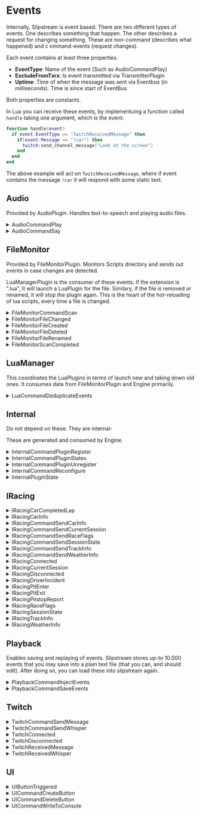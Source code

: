 ﻿# Events

Internally, Slipstream is event based. There are two different types of events. 
One describes something that happen. The other describes a request for changing 
something. These are non-command (describes what happened) and c
ommand-events (request changes).

Each event contains at least three properties. 
 - **EventType**: Name of the event (Such as AudioCommandPlay)
 - **ExcludeFromTxrx**: Is event transmitted via TransmitterPlugin
 - **Uptime**: Time of when the message was sent via Eventbus (in milliseconds). 
   Time is since start of EventBus

Both properties are constants.

In Lua you can receive these events, by implementuing a function called `handle` 
taking one argument, which is the event:

```lua
function handle(event)
  if event.EventType == "TwitchReceivedMessage" then
    if(event.Message == "!car") then
      twitch:send_channel_message("Look at the screen")
    end
  end
end
```

The above example will act on `TwitchReceivedMessage`, where if event contains 
the message `!car` it will respond with some static text.

## Audio

Provided by AudioPlugin. Handles text-to-speech and playing audio files.

<details><summary>AudioCommandPlay</summary><br />
Requests a mp3/wave files to be played. Filename is relative to the audio directory.

| Name            | Type    | Description                                                |
|:----------------|:-------:|:-----------------------------------------------------------|
| EventType       | string  | `AudioCommandPlay` (constant)                              |
| ExcludeFromTxrx | boolean | true (constant)                                            |
| Filename        | string  | Filename to play, relative to the audio directory          |
| Volume          | numeric | Value from 0 .. 1, being from muted (0) to full volume (1) |


**JSON Example:** 
`{"EventType": "AudioCommandPlay", "ExcludeFromTxrx": true,"Uptime":299, "Filename": "Ding-sound-effect.mp3", "Volume": 1}`
</details>

<details><summary>AudioCommandSay</summary><br />
Request message to read out loud using Windows text-to-speech

| Name            | Type    | Description                                                |
|:----------------|:-------:|:-----------------------------------------------------------|
| EventType       | string  | `AudioCommandSay` (constant)                               |
| ExcludeFromTxrx | boolean | true (constant)                                            |
| Message         | string  | Text to speak                                              |
| Volume          | numeric | Value from 0 .. 1, being from muted (0) to full volume (1) |

**JSON Example:** 
`{"EventType": "AudioCommandSay",  "ExcludeFromTxrx": true,"Uptime":299,  "Message": "Slipstream ready",  "Volume": 0.800000012}`
</details>

## FileMonitor

Provided by FileMonitorPlugin. Monitors Scripts directory and sends out events in 
case changes are detected. 

LuaManagerPlugin is the consumer of these events. If the extension is ".lua", it will launch
a LuaPlugin for the file. Similary, if the file is removed or renamed, it will stop the 
plugin again. This is the heart of the hot-reloading of lua scripts, every time a file is
changed.

<details><summary>FileMonitorCommandScan</summary><br />
Request that the monitored directories are scanned and existing files are sent as if they
were just created. This is used at startup.

| Name            | Type    | Description                         |
|:----------------|:-------:|:------------------------------------|
| EventType       | string  | `FileMonitorCommandScan` (constant) |
| ExcludeFromTxrx | boolean | true (constant)                     |

**JSON Example:** 
`{"EventType": "FileMonitorCommandScan", "ExcludeFromTxrx": true, "Uptime":1742}`
</details>

<details><summary>FileMonitorFileChanged</summary><br />
File modified

| Name            | Type    | Description                         |
|:----------------|:-------:|:------------------------------------|
| EventType       | string  | `FileMonitorFileChanged` (constant) |
| ExcludeFromTxrx | boolean | true (constant)                     |
| FilePath        | string  | Name of the file changed            |

**JSON Example:** 
`{"EventType": "FileMonitorFileChanged",  "ExcludeFromTxrx": true, "Uptime":1742,  "FilePath": "Scripts\\xiiv45pp.cru~"}`
</details>

<details><summary>FileMonitorFileCreated</summary><br />
New file created

| Name            | Type    | Description                         |
|:----------------|:-------:|:------------------------------------|
| EventType       | string  | `FileMonitorFileCreated` (constant) |
| ExcludeFromTxrx | boolean | true (constant)                     |
| FilePath        | string  | Name of the file created            |

**JSON Example:** 
`{ "EventType": "FileMonitorFileCreated", "ExcludeFromTxrx": true, "Uptime":1742, "FilePath": "Scripts\\debug.lua~RF3bee738a.TMP" }`
</details>

<details><summary>FileMonitorFileDeleted</summary><br />
File deleted

| Name            | Type    | Description                         |
|:----------------|:-------:|:------------------------------------|
| EventType       | string  | `FileMonitorFileDeleted` (constant) |
| ExcludeFromTxrx | boolean | true (constant)                     |
| FilePath        | string  | Name of the file deleted            |

**JSON Example:** 
`{"EventType": "FileMonitorFileDeleted",  "ExcludeFromTxrx": true, "Uptime":1742,  "FilePath": "Scripts\\debug.lua~RF3bee738a.TMP"}`
</details>

<details><summary>FileMonitorFileRenamed</summary><br />
File renamed

| Name            | Type    | Description                         |
|:----------------|:-------:|:------------------------------------|
| EventType       | string  | `FileMonitorFileRenamed` (constant) |
| ExcludeFromTxrx | boolean | true (constant)                     |
| FilePath        | string  | New name of the file                |
| OldFilePath     | string  | Previous name of the file           |

**JSON Example:** 
`{"EventType": "FileMonitorFileRenamed",  "ExcludeFromTxrx": true, "Uptime":1742,  "FilePath": "Scripts\\debug.lua",  "OldFilePath": "Scripts\\xiiv45pp.cru~"}`
</details>

<details><summary>FileMonitorScanCompleted</summary><br />
A FileMonitorCommandScan was completed.

| Name            | Type    | Description                           |
|:----------------|:-------:|:--------------------------------------|
| EventType       | string  | `FileMonitorScanCompleted` (constant) |
| ExcludeFromTxrx | boolean | true (constant)                       |

**JSON Example:**  
`{"EventType": "FileMonitorScanCompleted", "ExcludeFromTxrx": true, "Uptime":1742}`
</details>

## LuaManager

This coordinates the LuaPlugins in terms of launch new and taking down old ones. It consumes
data from FileMonitorPlugin and Engine primarily.

<details><summary>LuaCommandDeduplicateEvents</summary><br />
Send a set of Events, allowing the plugin to collect them and deduplicate them before
sending then. This is used at startup, to avoid requesting the same data in multiple 
scripts.

| Name            | Type    | Description                                            |
|:----------------|:-------:|:-------------------------------------------------------|
| EventType       | string  | `LuaCommandDeduplicateEvents` (constant)          |
| ExcludeFromTxrx | boolean | true (constant)                                        |
| Events          | string  | JSON serialized version of the events. Separated by \n |

**JSON Example:**  
`{"EventType": "LuaCommandDeduplicateEvents",  "ExcludeFromTxrx": true, "Uptime":1742, "Events": "JSON-ENCODED EVENTS"}`
</details>

## Internal

Do not depend on these. They are internal-

These are generated and consumed by Engine.


<details><summary>InternalCommandPluginRegister</summary><br />
Request a plugin to be consumed

| Name            | Type    | Description                                |
|:----------------|:-------:|:-------------------------------------------|
| EventType       | string  | `InternalCommandPluginRegister` (constant) |
| ExcludeFromTxrx | boolean | true (constant)                            |
| Id              | string  | Id of the Plugin                           |
| PluginName      | string  | Name of the Plugin                         |

**JSON Example:**  
`{ "EventType": "InternalCommandPluginRegister", "ExcludeFromTxrx": true, "Uptime":1742, "Id": "AudioPlugin", "PluginName": "AudioPlugin"}`
</details>

<details><summary>InternalCommandPluginStates</summary><br />
Request Engine to send state of all plugins

| Name            | Type    | Description                              |
|:----------------|:-------:|:-----------------------------------------|
| EventType       | string  | `InternalCommandPluginStates` (constant) |
| ExcludeFromTxrx | boolean | true (constant)                          |

**JSON Example:**
`{"EventType": "InternalCommandPluginStates", "ExcludeFromTxrx": true}`
</details>

<details><summary>InternalCommandPluginUnregister</summary><br />
Request a plugin to be removed

| Name            | Type    | Description                                  |
|:----------------|:-------:|:---------------------------------------------|
| EventType       | string  | `InternalCommandPluginUnregister` (constant) |
| ExcludeFromTxrx | boolean | true (constant)                              |
| Id              | string  | Id of the Plugin                             |

**JSON Example:**
`{"EventType": "InternalCommandPluginUnregister", "ExcludeFromTxrx": true, "Uptime":1742, "Id": "AudioPlugin" }`
</details>

<details><summary>InternalCommandReconfigure</summary><br />

Will be published if settings were changed, allowing Slipstream to restart plugins that might need to.

| Name            | Type    | Description                             |
|:----------------|:-------:|:----------------------------------------|
| EventType       | string  | `InternalCommandReconfigure` (constant) |
| ExcludeFromTxrx | boolean | true (constant)                         |

**JSON Example:**
`{ "EventType": "InternalCommandReconfigure", "ExcludeFromTxrx": true}, "Uptime":1742`
</details>

<details><summary>InternalPluginState</summary><br />
Show the state of a plugin. These are published when plugins are 
registered or unregistered or upon request.

| Name            | Type    | Description                                          |
|:----------------|:-------:|:-----------------------------------------------------|
| EventType       | string  | `InternalPluginState` (constant)                     |
| ExcludeFromTxrx | boolean | true (constant)                                      |
| Id              | string  | Id of plugin                                         |
| PluginName      | string  | Name of plugin                                       |
| DisplayName     | string  | Friendly name of the plugin (defaults to PluginName) |
| PluginStatus    | string  | `Registered` or `Unregistered`                       |

**JSON Example:**
`{"EventType": "InternalPluginState", "ExcludeFromTxrx": true, "Uptime":1742, "Id": "AudioPlugin", "PluginName": "AudioPlugin", "DisplayName": "AudioPlugin", "PluginStatus": "Registered"}`
</details>

## IRacing

<details><summary>IRacingCarCompletedLap</summary><br />

Published every time a driver completes a full lap.

| Name            | Type    | Description                              |
|:----------------|:-------:|:-----------------------------------------|
| EventType       | string  | `IRacingCarCompletedLap` (constant)      |
| ExcludeFromTxrx | boolean | false (constant)                         |
| SessionTime     | float   | Time of event (seconds into the session) |
| CarIdx          | integer | Id of car                                |
| Time            | float   | Lap time                                 |
| LapsCompleted   | integer | How many laps were completed             |
| FuelDiff        | float   | Changes in fuel levels                   |
| LocalUser       | boolean | Is it our car?                           |

**JSON Example:**
`{"EventType":"IRacingCarCompletedLap","ExcludeFromTxrx":false, "Uptime":1742,"SessionTime":7306.3000976104477,"CarIdx":5,"Time":7306.3000976104477,"LapsCompleted":9,"FuelDiff":null,"LocalUser":false}`
</details>

<details><summary>IRacingCarInfo</summary><br />
Info about a new car or car with changed details (such as driver).

| Name                 | Type    | Description                                                     |
|:---------------------|:-------:|:----------------------------------------------------------------|
| EventType            | string  | `IRacingCarCompletedLap` (constant)                             |
| ExcludeFromTxrx      | boolean | false (constant)                                                |
| SessionTime          | float   | Time of event (seconds into the session)                        |
| CarNumber            | string  | Car's number                                                    |
| CurrentDriverUserID  | long    | IRacing Customer Id                                             |
| CurrentDriverName    | string  | Driver's full name                                              |
| TeamID               | long    | IRacing's team Id                                               |
| TeamName             | string  | IRacing's team name (might be same as Drivers name, if no team) |
| CarName              | string  | Full name of car                                                |
| CarNameShort         | string  | Short name of car                                               |
| CurrentDriverIRating | long    | Drivers IRating                                                 |
| CurrentDriverLicense | string  | Drivers License                                                 |
| LocalUser            | bool    | Is it our car?                                                  |
| Spectator            | bool    | Is car a spectator                                              |

**JSON Example:**
`{"EventType":"IRacingCarInfo","ExcludeFromTxrx":false, "Uptime":1742,"SessionTime":1058.3000081380189,"CarIdx":63,"CarNumber":"042","CurrentDriverUserID":411093,"CurrentDriverName":"Dennis M\u00F8llegaard Pedersen","TeamID":0,"TeamName":"Dennis M\u00F8llegaard Pedersen","CarName":"Mazda MX-5 Cup","CarNameShort":"MX-5 Cup","CurrentDriverIRating":1592,"CurrentDriverLicense":"A 4.50","LocalUser":true,"Spectator":true}`
</details>

<details><summary>IRacingCommandSendCarInfo</summary><br />

Request IRacingPlugin to send Car Info.

| Name            | Type    | Description                            |
|:----------------|:-------:|:---------------------------------------|
| EventType       | string  | `IRacingCommandSendCarInfo` (constant) |
| ExcludeFromTxrx | boolean | false (constant)                       |

**JSON Example:**
`{"EventType":"IRacingCommandSendCarInfo","ExcludeFromTxrx":false, "Uptime":1742}`
</details>

<details><summary>IRacingCommandSendCurrentSession</summary><br />
Request IRacingPlugin to send Current Session.

| Name            | Type    | Description                                   |
|:----------------|:-------:|:----------------------------------------------|
| EventType       | string  | `IRacingCommandSendCurrentSession` (constant) |
| ExcludeFromTxrx | boolean | false (constant)                              |

**JSON Example:**
`{"EventType":"IRacingCommandSendCurrentSession","ExcludeFromTxrx":false, "Uptime":1742}`
</details>

<details><summary>IRacingCommandSendRaceFlags</summary><br />
Request IRacingPlugin to send Race Flags.

| Name            | Type    | Description                              |
|:----------------|:-------:|:-----------------------------------------|
| EventType       | string  | `IRacingCommandSendRaceFlags` (constant) |
| ExcludeFromTxrx | boolean | false (constant)                         |

**JSON Example:**
`{"EventType":"IRacingCommandSendRaceFlags","ExcludeFromTxrx":false, "Uptime":1742}`
</details>

<details><summary>IRacingCommandSendSessionState</summary><br />
Request IRacingPlugin to send Session State.

| Name            | Type    | Description                                 |
|:----------------|:-------:|:--------------------------------------------|
| EventType       | string  | `IRacingCommandSendSessionState` (constant) |
| ExcludeFromTxrx | boolean | false (constant)                            |

**JSON Example:**
`{"EventType":"IRacingCommandSendSessionState","ExcludeFromTxrx":false, "Uptime":1742}`
</details>

<details><summary>IRacingCommandSendTrackInfo</summary><br />
Request IRacingPlugin to send Track Info.

| Name            | Type    | Description                              |
|:----------------|:-------:|:-----------------------------------------|
| EventType       | string  | `IRacingCommandSendTrackInfo` (constant) |
| ExcludeFromTxrx | boolean | false (constant)                         |

**JSON Example:**
`{"EventType":"IRacingCommandSendTrackInfo","ExcludeFromTxrx":false, "Uptime":1742}`
</details>

<details><summary>IRacingCommandSendWeatherInfo</summary><br />
Request IRacingPlugin to send Weather info.

| Name            | Type    | Description                                |
|:----------------|:-------:|:-------------------------------------------|
| EventType       | string  | `IRacingCommandSendWeatherInfo` (constant) |
| ExcludeFromTxrx | boolean | false (constant)                           |

**JSON Example:**
`{"EventType":"IRacingCommandSendWeatherInfo","ExcludeFromTxrx":false, "Uptime":1742}`
</details>

<details><summary>IRacingConnected</summary><br />
Sent when connected to IRacing

| Name            | Type    | Description                   |
|:----------------|:-------:|:------------------------------|
| EventType       | string  | `IRacingConnected` (constant) |
| ExcludeFromTxrx | boolean | false (constant)              |

**JSON Example:**
`{"EventType":"IRacingConnected","ExcludeFromTxrx":false, "Uptime":1742}`
</details>

<details><summary>IRacingCurrentSession</summary><br />

| Name             | Type    | Description                                                                  |
|:-----------------|:-------:|:-----------------------------------------------------------------------------|
| EventType        | string  | `IRacingCurrentSession` (constant)                                           |
| ExcludeFromTxrx  | boolean | false (constant)                                                             |
| Category         | string  | `Road`, `Oval`, `DirtOval` or `DirtRoad`                                     |
| SessionType      | string  | `Practice`, `OpenQualify`, `LoneQualify`, `OfflineTesting`, `Race`, `Warmup` |
| TimeLimited      | bool    | Is this session time-limited                                                 |
| LapsLimited      | bool    | Is this session laps limited                                                 |
| TotalSessionLaps | int     | Total session laps                                                           |
| TotalSessionTime | double  | Total session time                                                           |

**JSON Example:**
`{"EventType":"IRacingCurrentSession","ExcludeFromTxrx":false, "Uptime":1742,"Category":"Road","SessionType":"Practice","TimeLimited":true,"LapsLimited":false,"TotalSessionLaps":0,"TotalSessionTime":3600}`
</details>

<details><summary>IRacingDisconnected</summary><br />
Sent when connected to IRacing

| Name            | Type    | Description                      |
|:----------------|:-------:|:---------------------------------|
| EventType       | string  | `IRacingDisconnected` (constant) |
| ExcludeFromTxrx | boolean | false (constant)                 |

**JSON Example:**
`{"EventType":"IRacingDisconnected","ExcludeFromTxrx":false, "Uptime":1742}`
</details>

<details><summary>IRacingDriverIncident</summary><br />

Sent every time an incident is detected (only for user, not other drivers).

| Name            | Type    | Description                        |
|:----------------|:-------:|:-----------------------------------|
| EventType       | string  | `IRacingDriverIncident` (constant) |
| ExcludeFromTxrx | boolean | false (constant)                   |
| IncidentCount   | int     | Total incident count               |
| IncidentDelta   | int     | Delta incident count               |

**JSON Example:**
TODO
</details>

<details><summary>IRacingPitEnter</summary><br />
Sent when a car enters the pit lane.

| Name            | Type    | Description                              |
|:----------------|:-------:|:-----------------------------------------|
| EventType       | string  | `IRacingPitEnter` (constant)             |
| ExcludeFromTxrx | boolean | false (constant)                         |
| SessionTime     | float   | Time of event (seconds into the session) |
| CarIdx          | int     | Car Index                                |
| LocalUser       | bool    | Is it our car?                           |

**JSON Example:**
`{"EventType":"IRacingPitEnter","ExcludeFromTxrx":false, "Uptime":1742,"SessionTime":1058.3000081380189,"CarIdx":6,"LocalUser":false}`
</details>

<details><summary>IRacingPitExit</summary><br />
Sent when a car leaves the pit lane.

| Name            | Type    | Description                              |
|:----------------|:-------:|:-----------------------------------------|
| EventType       | string  | `IRacingPitExit` (constant)              |
| ExcludeFromTxrx | boolean | false (constant)                         |
| SessionTime     | float   | Time of event (seconds into the session) |
| CarIdx          | int     | Car Index                                |
| LocalUser       | bool    | Is it our car?                           |
| Duration        | double  | Duration of the pitstop                  |

**JSON Example:**
`{"EventType":"IRacingPitExit","ExcludeFromTxrx":false, "Uptime":1742,"SessionTime":1077.1666748046685,"CarIdx":11,"LocalUser":false,"Duration":10.233333333324026}`
</details>

<details><summary>IRacingPitstopReport</summary><br />
For user, this is sent after a pitshop, showing some data about the pitstop.

| Name            | Type    | Description                              |
|:----------------|:-------:|:-----------------------------------------|
| EventType       | string  | `IRacingPitstopReport` (constant)        |
| ExcludeFromTxrx | boolean | false (constant)                         |
| SessionTime     | float   | Time of event (seconds into the session) |
| CarIdx          | int     | Car Index                                |
| TempLFL         | uint    | Tyre temperature: Left Front L           |
| TempLFM         | uint    | Tyre temperature: Left Front M           |
| TempLFR         | uint    | Tyre temperature: Left Front R           |
| TempRFL         | uint    | Tyre temperature: Right Front L          |
| TempRFM         | uint    | Tyre temperature: Right Front M          |
| TempRFR         | uint    | Tyre temperature: Right Front R          |
| TempLRL         | uint    | Tyre temperature: Left Rear L            |
| TempLRM         | uint    | Tyre temperature: Left Rear M            |
| TempLRR         | uint    | Tyre temperature: Left Rear R            |
| TempRRL         | uint    | Tyre temperature: Right Rear L           |
| TempRRM         | uint    | Tyre temperature: Right Rear M           |
| TempRRR         | uint    | Tyre temperature: Right Rear R           |
| WearLFL         | uint    | Tyre wear: Left Front L                  |
| WearLFM         | uint    | Tyre wear: Left Front M                  |
| WearLFR         | uint    | Tyre wear: Left Front R                  |
| WearRFL         | uint    | Tyre wear: Right Front L                 |
| WearRFM         | uint    | Tyre wear: Right Front M                 |
| WearRFR         | uint    | Tyre wear: Right Front R                 |
| WearLRL         | uint    | Tyre wear: Left Rear L                   |
| WearLRM         | uint    | Tyre wear: Left Rear M                   |
| WearLRR         | uint    | Tyre wear: Left Rear R                   |
| WearRRL         | uint    | Tyre wear: Right Front L                 |
| WearRRM         | uint    | Tyre wear: Right Front M                 |
| WearRRR         | uint    | Tyre wear: Right Front R                 |
| Laps            | long    | Number of laps completed during stint    |
| FuelDiff        | float   | Fuel level changes                       |
| Duration        | float   | Stint duration                           |

</details>

<details><summary>IRacingRaceFlags</summary><br />

| Name            | Type    | Description                              |
|:----------------|:-------:|:-----------------------------------------|
| EventType       | string  | `IRacingRaceFlags` (constant)            |
| ExcludeFromTxrx | boolean | false (constant)                         |
| SessionTime     | float   | Time of event (seconds into the session) |
| Black           | bool    |                                          |
| Blue            | bool    |                                          |
| Caution         | bool    |                                          |
| CautionWaving   | bool    |                                          |
| Checkered       | bool    |                                          |
| Crossed         | bool    |                                          |
| Debris          | bool    |                                          |
| Disqualify      | bool    |                                          |
| FiveToGo        | bool    |                                          |
| Furled          | bool    |                                          |
| Green           | bool    |                                          |
| GreenHeld       | bool    |                                          |
| OneLapToGreen   | bool    |                                          |
| RandomWaving    | bool    |                                          |
| Red             | bool    |                                          |
| Repair          | bool    |                                          |
| Servicible      | bool    |                                          |
| StartGo         | bool    |                                          |
| StartHidden     | bool    |                                          |
| StartReady      | bool    |                                          |
| StartSet        | bool    |                                          |
| TenToGo         | bool    |                                          |
| White           | bool    |                                          |
| Yellow          | bool    |                                          |
| YellowWaving    | bool    |                                          |

**JSON Example:**
`{"EventType":"IRacingRaceFlags","ExcludeFromTxrx":false, "Uptime":1742,"SessionTime":1058.3000081380189,"Black":false,"Blue":false,"Caution":false,"CautionWaving":false,"Checkered":false,"Crossed":false,"Debris":false,"Disqualify":false,"FiveToGo":false,"Furled":false,"Green":false,"GreenHeld":false,"OneLapToGreen":false,"RandomWaving":false,"Red":false,"Repair":false,"Servicible":false,"StartGo":false,"StartHidden":true,"StartReady":false,"StartSet":false,"TenToGo":false,"White":false,"Yellow":false,"YellowWaving":false}`
</details>

<details><summary>IRacingSessionState</summary><br />

| Name            | Type    | Description                                                                      |
|:----------------|:-------:|:---------------------------------------------------------------------------------|
| EventType       | string  | `IRacingSessionState` (constant)                                                 |
| ExcludeFromTxrx | boolean | false (constant)                                                                 |
| SessionTime     | float   | Time of event (seconds into the session)                                         |
| State           | string  | `Checkered`, `CoolDown`, `GetInCar`, `Invalid`, `ParadeLaps`, `Racing`, `Warmup` |

**JSON Example:**
`{"EventType":"IRacingSessionState","ExcludeFromTxrx":false, "Uptime":1742,"SessionTime":1058.3000081380189,"State":"Racing"}`
</details>

<details><summary>IRacingTrackInfo</summary><br />

| Name                  | Type    | Description                   |
|:----------------------|:-------:|:------------------------------|
| EventType             | string  | `IRacingTrackInfo` (constant) |
| ExcludeFromTxrx       | boolean | false (constant)              |
| TrackId               | string  |                               |
| TrackLength           | string  |                               |
| TrackDisplayName      | string  |                               |
| TrackCity             | string  |                               |
| TrackCountry          | string  |                               |
| TrackDisplayShortName | string  |                               |
| TrackConfigName       | string  |                               |
| TrackType             | string  |                               |

**JSON Example:**
`{"EventType":"IRacingTrackInfo","ExcludeFromTxrx":false, "Uptime":1742,"TrackId":9,"TrackLength":"3.20 km","TrackDisplayName":"Summit Point Raceway","TrackCity":"Summit Point","TrackCountry":"USA","TrackDisplayShortName":"Summit","TrackConfigName":null,"TrackType":"road course"}`
</details>

<details><summary>IRacingWeatherInfo</summary><br />

| Name             | Type    | Description                     |
|:-----------------|:-------:|:--------------------------------|
| EventType        | string  | `IRacingWeatherInfo` (constant) |
| ExcludeFromTxrx  | boolean | false (constant)                |
| SessionTime      | string  |                                 |
| Skies            | string  |                                 |
| SurfaceTemp      | string  |                                 |
| AirTemp          | string  |                                 |
| AirPressure      | string  |                                 |
| RelativeHumidity | string  |                                 |
| FogLevel         | string  |                                 |

**JSON Example:**
`{"EventType":"IRacingWeatherInfo","ExcludeFromTxrx":false, "Uptime":1742,"SessionTime":1058.3000081380189,"Skies":"Partly Cloudy","SurfaceTemp":"39.76 C","AirTemp":"25.51 C","AirPressure":"29.25 Hg","RelativeHumidity":"55 %","FogLevel":"0 %"}`
</details>

## Playback

Enables saving and replaying of events. Slipstream stores up-to 10.000 
events that you may save into a plain text file (that you can, and 
should edit). After doing so, you can load these into slipstream again.

<details><summary>PlaybackCommandInjectEvents</summary><br />

Requests that a filename is read and sent as events.


| Name            | Type    | Description                           |
|:----------------|:-------:|:--------------------------------------|
| EventType       | string  | `TwitchCommandSendMessage` (constant) |
| ExcludeFromTxrx | boolean | false (constant)                      |
| Filename         | string  | Filename to read events from|

**JSON Example:**
`{"EventType":"PlaybackCommandInjectEvents","ExcludeFromTxrx":true,"Filename":"C:\\Users\\dennis\\Documents\\2021-01-14T17.53.52.mjson","Uptime":4818}`
</details>

<details><summary>PlaybackCommandSaveEvents</summary><br />

Requests that events already seen, is stored in a file.

| Name            | Type    | Description                           |
|:----------------|:-------:|:--------------------------------------|
| EventType       | string  | `TwitchCommandSendMessage` (constant) |
| ExcludeFromTxrx | boolean | false (constant)                      |
| Filename         | string  | Filename write events to|

**JSON Example:**
`{"EventType":"PlaybackSaveEvents","ExcludeFromTxrx":true,"Uptime":73571,"Filename":"C:\\Users\\dennis\\Documents\\2021-01-14T21.28.15.mjson"}`
</details>

## Twitch

<details><summary>TwitchCommandSendMessage</summary><br />

Sends a message to the connected twitch channel.

| Name            | Type    | Description                           |
|:----------------|:-------:|:--------------------------------------|
| EventType       | string  | `TwitchCommandSendMessage` (constant) |
| ExcludeFromTxrx | boolean | false (constant)                      |
| Message         | string  | Message                               |

**JSON Example:**
`{"EventType":"TwitchCommandSendMessage","ExcludeFromTxrx":false, "Uptime":1742,"Message":"Hello"}`
</details>

<details><summary>TwitchCommandSendWhisper</summary><br />

Sends a whisper to a user.

| Name            | Type    | Description                           |
|:----------------|:-------:|:--------------------------------------|
| EventType       | string  | `TwitchCommandSendWhisper` (constant) |
| ExcludeFromTxrx | boolean | false (constant)                      |
| To              | string  | Message                               |
| Message         | string  | Message                               |

**JSON Example:**
`{"EventType":"TwitchCommandSendWhisper","ExcludeFromTxrx":false, "Uptime":1742,"To":"tntion", "Message":"Hello"}`
</details>

<details><summary>TwitchConnected</summary><br />
Published when we're connected to Twitch.

| Name            | Type    | Description                  |
|:----------------|:-------:|:-----------------------------|
| EventType       | string  | `TwitchConnected` (constant) |
| ExcludeFromTxrx | boolean | false (constant)             |

**JSON Example:**
`{"EventType":"TwitchConnected","ExcludeFromTxrx":false}`
</details>

<details><summary>TwitchDisconnected</summary><br />
We were disconnected from Twitch

| Name            | Type    | Description                     |
|:----------------|:-------:|:--------------------------------|
| EventType       | string  | `TwitchDisconnected` (constant) |
| ExcludeFromTxrx | boolean | false (constant)                |

**JSON Example:**
`{"EventType":"TwitchConnected","ExcludeFromTxrx":false, "Uptime":1742}`
</details>

<details><summary>TwitchReceivedMessage</summary><br />

A message received in the channel

| Name            | Type    | Description                        |
|:----------------|:-------:|:-----------------------------------|
| EventType       | string  | `TwitchReceivedMessage` (constant) |
| ExcludeFromTxrx | boolean | false (constant)                   |
| From            | string  | Sender's username                  |
| Message         | boolean | Message typed, including `!`       |
| Moderator       | boolean | Is sender a (twitch) moderator?    |
| Subscriber      | boolean | Is sender a (twitch) subscriber?   |
| Vip             | boolean | Is sender a (twitch) VIP?          |
| Broadcaster     | boolean | Is sender a (twitch) broadcaster?  |

**JSON Example:**
`{"EventType":"TwitchReceivedMessage","ExcludeFromTxrx":false, "Uptime":1742,"From":"TNTion","Message":"!hello","Moderator":false,"Subscriber":false,"Vip":false,"Broadcaster":true}`
</details>

<details><summary>TwitchReceivedWhisper</summary><br />

A whisper received.

| Name            | Type    | Description                        |
|:----------------|:-------:|:-----------------------------------|
| EventType       | string  | `TwitchReceivedWhisper` (constant) |
| ExcludeFromTxrx | boolean | false (constant)                   |
| From            | string  | Sender's username                  |

**JSON Example:**
`{"EventType":"TwitchReceivedMessage","ExcludeFromTxrx":false, "Uptime":1742,"From":"TNTion","Message":"!hello"}`
</details>

## UI

<details><summary>UIButtonTriggered</summary><br />
Is sent every time a button is pressed

| Name            | Type    | Description                    |
|:----------------|:-------:|:-------------------------------|
| EventType       | string  | `UIButtonTriggered` (constant) |
| ExcludeFromTxrx | boolean | false (constant)               |
| Text            | string  | Text of the button             |

**JSON Example:**
`{"EventType":"UIButtonTriggered","ExcludeFromTxrx":false, "Uptime":1742,"Text":"Hello"}`
</details>

<details><summary>UICommandCreateButton</summary><br />
Create a new button, unless it exists

| Name            | Type    | Description                        |
|:----------------|:-------:|:-----------------------------------|
| EventType       | string  | `UICommandCreateButton` (constant) |
| ExcludeFromTxrx | boolean | false (constant)                   |
| Text            | string  | Text of the button                 |

**JSON Example:**
`{"EventType":"UICommandCreateButton","ExcludeFromTxrx":true, "Uptime":1742,"Text":"Hello"}`
</details>

<details><summary>UICommandDeleteButton</summary><br />
Removes a button again, if it exists

| Name            | Type    | Description                        |
|:----------------|:-------:|:-----------------------------------|
| EventType       | string  | `UICommandDeleteButton` (constant) |
| ExcludeFromTxrx | boolean | false (constant)                   |
| Text            | string  | Text of the button                 |

**JSON Example:**
`{"EventType":"UICommandDeleteButton","ExcludeFromTxrx":true, "Uptime":1742,"Text":"World"}`
</details>

<details><summary>UICommandWriteToConsole</summary><br />
Output something to the console.

| Name            | Type    | Description                          |
|:----------------|:-------:|:-------------------------------------|
| EventType       | string  | `UICommandWriteToConsole` (constant) |
| ExcludeFromTxrx | boolean | true (constant)                      |
| Message         | string  | Message                              |

**JSON Example:**
`{"EventType":"UICommandWriteToConsole","ExcludeFromTxrx":true, "Uptime":1742,"Message":"Hello World"}`
</details>
